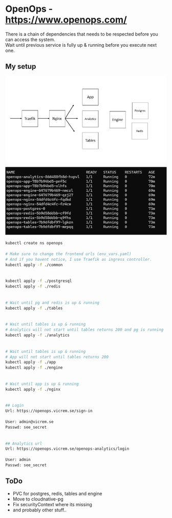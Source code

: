 # OpenOps - https://www.openops.com/

There is a chain of dependencies that needs to be respected before you can access the system.\
Wait until previous service is fully up & running before you execute next one.

## My setup
![alt text](docs/blueprint.png)

![alt text](docs/services.png)


```bash
kubectl create ns openops

# Make sure to change the frontend urls (env_vars.yaml)
# And if you havent notice, I use Traefik as ingress controller.
kubectl apply -f ./common


kubectl apply -f ./postgresql
kubectl apply -f ./redis


# Wait until pg and redis is up & running
kubectl apply -f ./tables


# Wait until tables is up & running
# Analytics will not start until tables returns 200 and pg is running
kubectl apply -f ./analytics


# Wait until tables is up & running
# App will not start until tables returns 200
kubectl apply -f ./app
kubectl apply -f ./engine


# Wait until app is up & running
kubectl apply -f ./nginx


## Login
Url: https://openops.vicrem.se/sign-in

User: admin@vicrem.se
Passwd: see_secret


## Analytics url
Url: https://openops.vicrem.se/openops-analytics/login

User: admin
Passwd: see_secret
```


## ToDo
* PVC for postgres, redis, tables and engine
* Move to cloudnative-pg
* Fix securityContext where its missing
* and probably other stuff..
